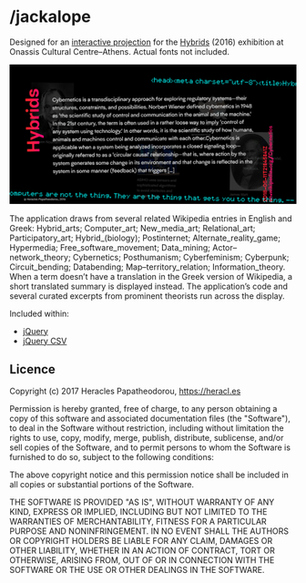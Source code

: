 # /jackalope

Designed for an [interactive projection](https://heracl.es/jackalope/) for the [Hybrids](http://www.sgt.gr/eng/SPG1745/) (2016) exhibition at Onassis Cultural Centre–Athens. Actual fonts not included.

![](./jackalope_featured.png)

The application draws from several related Wikipedia entries in English and Greek: Hybrid_arts; Computer_art; New_media_art; Relational_art; Participatory_art; Hybrid_(biology); Postinternet; Alternate_reality_game; Hypermedia; Free_software_movement; Data_mining; Actor–network_theory; Cybernetics; Posthumanism; Cyberfeminism; Cyberpunk; Circuit_bending; Databending; Map–territory_relation; Information_theory. When a term doesn’t have a translation in the Greek version of Wikipedia, a short translated summary is displayed instead. The application’s code and several curated excerpts from prominent theorists run across the display.

Included within:

 - [jQuery](https://github.com/jquery/jquery)
 - [jQuery CSV](https://github.com/evanplaice/jquery-csv)

## Licence

Copyright (c) 2017 Heracles Papatheodorou, https://heracl.es

Permission is hereby granted, free of charge, to any person obtaining a copy
of this software and associated documentation files (the "Software"), to deal
in the Software without restriction, including without limitation the rights
to use, copy, modify, merge, publish, distribute, sublicense, and/or sell
copies of the Software, and to permit persons to whom the Software is
furnished to do so, subject to the following conditions:

The above copyright notice and this permission notice shall be included in
all copies or substantial portions of the Software.

THE SOFTWARE IS PROVIDED "AS IS", WITHOUT WARRANTY OF ANY KIND, EXPRESS OR
IMPLIED, INCLUDING BUT NOT LIMITED TO THE WARRANTIES OF MERCHANTABILITY,
FITNESS FOR A PARTICULAR PURPOSE AND NONINFRINGEMENT. IN NO EVENT SHALL THE
AUTHORS OR COPYRIGHT HOLDERS BE LIABLE FOR ANY CLAIM, DAMAGES OR OTHER
LIABILITY, WHETHER IN AN ACTION OF CONTRACT, TORT OR OTHERWISE, ARISING FROM,
OUT OF OR IN CONNECTION WITH THE SOFTWARE OR THE USE OR OTHER DEALINGS IN
THE SOFTWARE.
